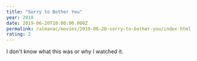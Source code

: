 ```yaml
---
title: "Sorry to Bother You"
year: 2018
date: 2019-06-20T10:00:00.000Z
permalink: /almanac/movies/2019-06-20-sorry-to-bother-you/index.html
rating: 2
---
```


I don't know what this was or why I watched it.